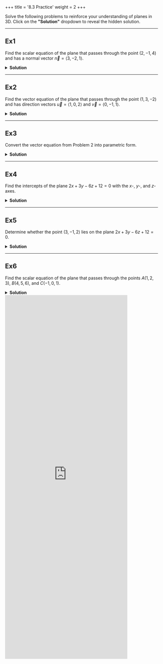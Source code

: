 +++
title = '8.3 Practice'
weight = 2
+++


Solve the following problems to reinforce your understanding of planes in 3D. Click on the **"Solution"** dropdown to reveal the hidden solution.

---

## Ex1
Find the scalar equation of the plane that passes through the point $(2, -1, 4)$ and has a normal vector $\vec{n} = \langle 3, -2, 1 \rangle$.

<details>
<summary><strong id="solution-title">Solution</strong></summary>

The scalar equation of a plane is:

$$
a(x - x_0) + b(y - y_0) + c(z - z_0) = 0,
$$

where $\vec{n} = \langle a, b, c \rangle$ and $(x_0, y_0, z_0)$ is a point on the plane.

Substitute $\vec{n} = \langle 3, -2, 1 \rangle$ and $(x_0, y_0, z_0) = (2, -1, 4)$:

$$
3(x - 2) - 2(y + 1) + 1(z - 4) = 0.
$$

Simplify:

$$
3x - 6 - 2y - 2 + z - 4 = 0,
$$

$$
3x - 2y + z - 12 = 0.
$$

Final answer:

$$
\boxed{3x - 2y + z - 12 = 0}
$$
</details>

---

## Ex2
Find the vector equation of the plane that passes through the point $(1, 3, -2)$ and has direction vectors $\vec{u} = \langle 1, 0, 2 \rangle$ and $\vec{v} = \langle 0, -1, 1 \rangle$.

<details>
<summary><strong id="solution-title">Solution</strong></summary>

The vector equation of a plane is:

$$
\vec{r}(s, t) = \vec{r}_0 + s\vec{u} + t\vec{v}.
$$

Substitute $\vec{r}_0 = \langle 1, 3, -2 \rangle$, $\vec{u} = \langle 1, 0, 2 \rangle$, and $\vec{v} = \langle 0, -1, 1 \rangle$:

$$
\vec{r}(s, t) = \langle 1, 3, -2 \rangle + s\langle 1, 0, 2 \rangle + t\langle 0, -1, 1 \rangle.
$$

Final answer:

$$
\boxed{\vec{r}(s, t) = \langle 1, 3, -2 \rangle + s\langle 1, 0, 2 \rangle + t\langle 0, -1, 1 \rangle}
$$

</details>

---

## Ex3
Convert the vector equation from Problem 2 into parametric form.

<details>
<summary><strong id="solution-title">Solution</strong></summary>

From the vector equation:

$$
\vec{r}(s, t) = \langle 1, 3, -2 \rangle + s\langle 1, 0, 2 \rangle + t\langle 0, -1, 1 \rangle,
$$

expand into parametric equations:

$$
x = 1 + s + 0t = 1 + s,
$$

$$
y = 3 + 0s - t = 3 - t,
$$

$$
z = -2 + 2s + t.
$$

Final answer:

$$
\boxed{x = 1 + s, \, y = 3 - t, \, z = -2 + 2s + t}
$$
</details>

---

## Ex4
Find the intercepts of the plane $2x + 3y - 6z + 12 = 0$ with the $x$-, $y$-, and $z$-axes.

<details>
<summary><strong id="solution-title">Solution</strong></summary>

To find the $x$-intercept, set $y = 0$ and $z = 0$:

$$
2x + 12 = 0 \implies x = -6.
$$

To find the $y$-intercept, set $x = 0$ and $z = 0$:

$$
3y + 12 = 0 \implies y = -4.
$$

To find the $z$-intercept, set $x = 0$ and $y = 0$:

$$
-6z + 12 = 0 \implies z = 2.
$$

Final answer:

$$
\boxed{x\text{-intercept: } -6, \, y\text{-intercept: } -4, \, z\text{-intercept: } 2}
$$

</details>

---

## Ex5
Determine whether the point $(3, -1, 2)$ lies on the plane $2x + 3y - 6z + 12 = 0$.

<details>
<summary><strong id="solution-title">Solution</strong></summary>

Substitute $(x, y, z) = (3, -1, 2)$ into the plane equation:

$$
2(3) + 3(-1) - 6(2) + 12 = 0.
$$

Simplify:

$$
6 - 3 - 12 + 12 = 3 \neq 0.
$$

Final answer:

$$
\boxed{\text{The point does not lie on the plane.}}
$$

</details>

---

## Ex6
Find the scalar equation of the plane that passes through the points $A(1, 2, 3)$, $B(4, 5, 6)$, and $C(-1, 0, 1)$.

<details>
<summary><strong id="solution-title">Solution</strong></summary>

- Find two direction vectors on the plane:

  $$
  \vec{AB} = \langle 4 - 1, 5 - 2, 6 - 3 \rangle = \langle 3, 3, 3 \rangle,
  $$

  $$
  \vec{AC} = \langle -1 - 1, 0 - 2, 1 - 3 \rangle = \langle -2, -2, -2 \rangle.
  $$

- Compute the normal vector $\vec{n}$ as the cross product of $\vec{AB}$ and $\vec{AC}$:

  $$
  \vec{n} = \vec{AB} \times \vec{AC} = \begin{vmatrix}
  \mathbf{i} & \mathbf{j} & \mathbf{k} \\
  3 & 3 & 3 \\
  -2 & -2 & -2
  \end{vmatrix}.
  $$

  Expand the determinant:

  $$
  \vec{n} = \mathbf{i}((3)(-2) - (3)(-2)) - \mathbf{j}((3)(-2) - (3)(-2)) + \mathbf{k}((3)(-2) - (3)(-2)).
  $$

  Simplify:

  $$
  \vec{n} = \langle 0, 0, 0 \rangle.
  $$

  Since the cross product is zero, the points are collinear, and no unique plane exists. Final answer:

$$
\boxed{\text{No unique plane exists.}}
$$

</details>


<iframe src="https://script.google.com/macros/s/AKfycbyL1UlsB5C_zm4q1VK_CB_bA6IR5dgZoIxEK9hkOK7NArS2qK0fwCB4ePy5un_dToxD/exec" width="80%" height="1200px" frameborder="0" marginheight="0" marginwidth="0">Loading...</iframe>



